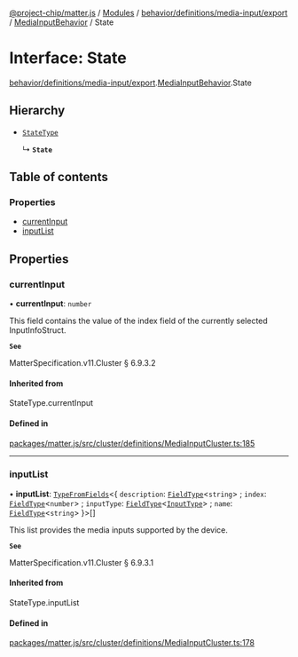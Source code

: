 [@project-chip/matter.js](../README.md) / [Modules](../modules.md) / [behavior/definitions/media-input/export](../modules/behavior_definitions_media_input_export.md) / [MediaInputBehavior](../modules/behavior_definitions_media_input_export.MediaInputBehavior.md) / State

# Interface: State

[behavior/definitions/media-input/export](../modules/behavior_definitions_media_input_export.md).[MediaInputBehavior](../modules/behavior_definitions_media_input_export.MediaInputBehavior.md).State

## Hierarchy

- [`StateType`](../modules/behavior_definitions_media_input_export._internal_.md#statetype)

  ↳ **`State`**

## Table of contents

### Properties

- [currentInput](behavior_definitions_media_input_export.MediaInputBehavior.State.md#currentinput)
- [inputList](behavior_definitions_media_input_export.MediaInputBehavior.State.md#inputlist)

## Properties

### currentInput

• **currentInput**: `number`

This field contains the value of the index field of the currently selected InputInfoStruct.

**`See`**

MatterSpecification.v11.Cluster § 6.9.3.2

#### Inherited from

StateType.currentInput

#### Defined in

[packages/matter.js/src/cluster/definitions/MediaInputCluster.ts:185](https://github.com/project-chip/matter.js/blob/c0d55745d5279e16fdfaa7d2c564daa31e19c627/packages/matter.js/src/cluster/definitions/MediaInputCluster.ts#L185)

___

### inputList

• **inputList**: [`TypeFromFields`](../modules/tlv_export.md#typefromfields)\<\{ `description`: [`FieldType`](tlv_export.FieldType.md)\<`string`\> ; `index`: [`FieldType`](tlv_export.FieldType.md)\<`number`\> ; `inputType`: [`FieldType`](tlv_export.FieldType.md)\<[`InputType`](../enums/cluster_export.MediaInput.InputType.md)\> ; `name`: [`FieldType`](tlv_export.FieldType.md)\<`string`\>  }\>[]

This list provides the media inputs supported by the device.

**`See`**

MatterSpecification.v11.Cluster § 6.9.3.1

#### Inherited from

StateType.inputList

#### Defined in

[packages/matter.js/src/cluster/definitions/MediaInputCluster.ts:178](https://github.com/project-chip/matter.js/blob/c0d55745d5279e16fdfaa7d2c564daa31e19c627/packages/matter.js/src/cluster/definitions/MediaInputCluster.ts#L178)

